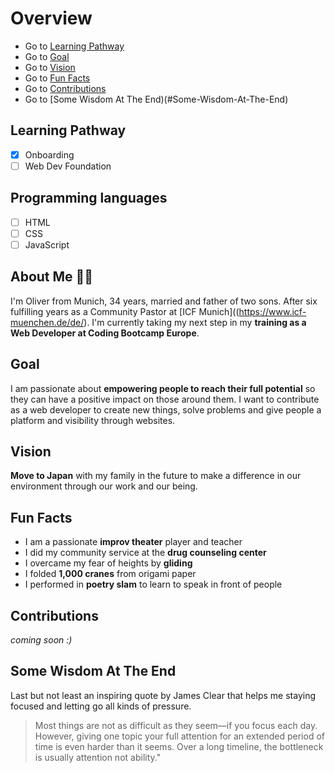 # Overview
- Go to [Learning Pathway](#Learning-Pathway)
- Go to [Goal](#Goal)
- Go to [Vision](#Vision)
- Go to [Fun Facts](#Fun-Facts)
- Go to [Contributions](#Contributions)
- Go to [Some Wisdom At The End)(#Some-Wisdom-At-The-End)


## Learning Pathway
- [x] Onboarding 
- [ ] Web Dev Foundation 

## Programming languages
- [ ] HTML
- [ ] CSS
- [ ] JavaScript

## About Me 🙋‍♂️
I'm Oliver from Munich, 34 years, married and father of two sons. After six fulfilling years as a Community Pastor at [ICF Munich]((https://www.icf-muenchen.de/de/). I'm currently taking my next step in my **training as a Web Developer at Coding Bootcamp Europe**.

## Goal
I am passionate about **empowering people to reach their full potential** so they can have a positive impact on those around them. I want to contribute as a web developer to create new things, solve problems and give people a platform and visibility through websites. 

## Vision
**Move to Japan** with my family in the future to make a difference in our environment through our work and our being. 

## Fun Facts
- I am a passionate **improv theater** player and teacher
- I did my community service at the **drug counseling center** 
- I overcame my fear of heights by **gliding**
- I folded **1,000 cranes** from origami paper
- I performed in **poetry slam** to learn to speak in front of people

## Contributions
_coming soon :)_

## Some Wisdom At The End
Last but not least an inspiring quote by James Clear that helps me staying focused and letting go all kinds of pressure.
> Most things are not as difficult as they seem—if you focus each day. However, giving one topic your full attention for an extended period of time is even harder than it seems. Over a long timeline, the bottleneck is usually attention not ability."
